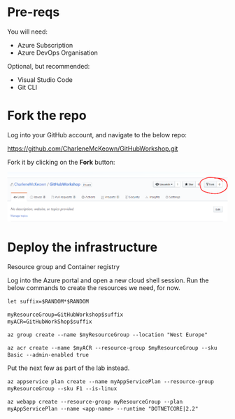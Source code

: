 # Pre-reqs

You will need: 

* Azure Subscription
* Azure DevOps Organisation

Optional, but recommended:

* Visual Studio Code
* Git CLI

# Fork the repo

Log into your GitHub account, and navigate to the below repo:

https://github.com/CharleneMcKeown/GitHubWorkshop.git

Fork it by clicking on the **Fork** button:

<img src="imgs/ForkIt.PNG">



# Deploy the infrastructure

Resource group and Container registry

Log into the Azure portal and open a new cloud shell session. Run the below commands to create the resources we need, for now. 

```
let suffix=$RANDOM*$RANDOM
```
```
myResourceGroup=GitHubWorkshop$suffix
myACR=GitHubWorkShop$suffix
```

```
az group create --name $myResourceGroup --location "West Europe"
```

```
az acr create --name $myACR --resource-group $myResourceGroup --sku Basic --admin-enabled true
```


Put the next few as part of the lab instead. 

```
az appservice plan create --name myAppServicePlan --resource-group myResourceGroup --sku F1 --is-linux
```

```
az webapp create --resource-group myResourceGroup --plan myAppServicePlan --name <app-name> --runtime "DOTNETCORE|2.2"
```